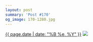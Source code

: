 ```yaml
---
layout: post
summary: 'Post #170'
og_image: 170-1280.jpg
---
```


<p>
  <time><a href="/170">{{ page.date | date: "%B %e, %Y" }}</a></time>
  <a href="/170"><img src="{{ site.assets_url }}/170-640.jpg" srcset="{{ site.assets_url }}/170-1280.jpg 1280w, {{ site.assets_url }}/170-960.jpg 960w, {{ site.assets_url }}/170-640.jpg 640w, {{ site.assets_url }}/170-320.jpg 320w" sizes="(min-width: 700px) 50vw, calc(100vw - 2rem)" /></a>
</p>
